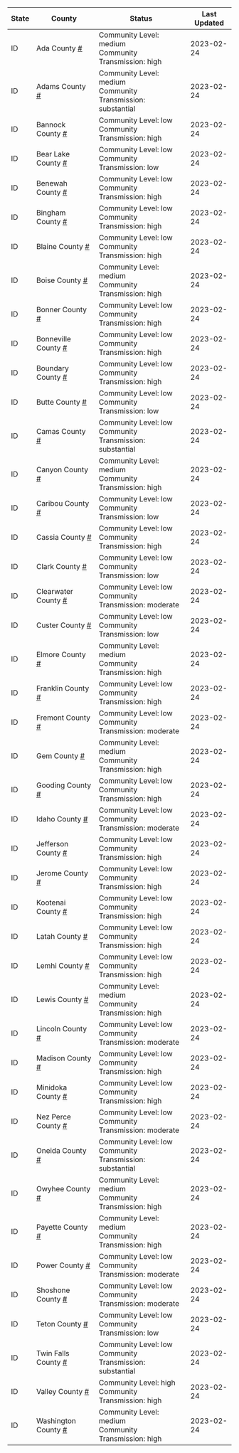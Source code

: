 State | County | Status | Last Updated
--- | --- | --- | --- 
ID | Ada County <a href="#ada_county">#</a> | <a name="ada_county"></a>Community Level: medium<br/>Community Transmission: high | 2023-02-24
ID | Adams County <a href="#adams_county">#</a> | <a name="adams_county"></a>Community Level: medium<br/>Community Transmission: substantial | 2023-02-24
ID | Bannock County <a href="#bannock_county">#</a> | <a name="bannock_county"></a>Community Level: low<br/>Community Transmission: high | 2023-02-24
ID | Bear Lake County <a href="#bear_lake_county">#</a> | <a name="bear_lake_county"></a>Community Level: low<br/>Community Transmission: low | 2023-02-24
ID | Benewah County <a href="#benewah_county">#</a> | <a name="benewah_county"></a>Community Level: low<br/>Community Transmission: high | 2023-02-24
ID | Bingham County <a href="#bingham_county">#</a> | <a name="bingham_county"></a>Community Level: low<br/>Community Transmission: high | 2023-02-24
ID | Blaine County <a href="#blaine_county">#</a> | <a name="blaine_county"></a>Community Level: low<br/>Community Transmission: high | 2023-02-24
ID | Boise County <a href="#boise_county">#</a> | <a name="boise_county"></a>Community Level: medium<br/>Community Transmission: high | 2023-02-24
ID | Bonner County <a href="#bonner_county">#</a> | <a name="bonner_county"></a>Community Level: low<br/>Community Transmission: high | 2023-02-24
ID | Bonneville County <a href="#bonneville_county">#</a> | <a name="bonneville_county"></a>Community Level: low<br/>Community Transmission: high | 2023-02-24
ID | Boundary County <a href="#boundary_county">#</a> | <a name="boundary_county"></a>Community Level: low<br/>Community Transmission: high | 2023-02-24
ID | Butte County <a href="#butte_county">#</a> | <a name="butte_county"></a>Community Level: low<br/>Community Transmission: low | 2023-02-24
ID | Camas County <a href="#camas_county">#</a> | <a name="camas_county"></a>Community Level: low<br/>Community Transmission: substantial | 2023-02-24
ID | Canyon County <a href="#canyon_county">#</a> | <a name="canyon_county"></a>Community Level: medium<br/>Community Transmission: high | 2023-02-24
ID | Caribou County <a href="#caribou_county">#</a> | <a name="caribou_county"></a>Community Level: low<br/>Community Transmission: low | 2023-02-24
ID | Cassia County <a href="#cassia_county">#</a> | <a name="cassia_county"></a>Community Level: low<br/>Community Transmission: high | 2023-02-24
ID | Clark County <a href="#clark_county">#</a> | <a name="clark_county"></a>Community Level: low<br/>Community Transmission: low | 2023-02-24
ID | Clearwater County <a href="#clearwater_county">#</a> | <a name="clearwater_county"></a>Community Level: low<br/>Community Transmission: moderate | 2023-02-24
ID | Custer County <a href="#custer_county">#</a> | <a name="custer_county"></a>Community Level: low<br/>Community Transmission: low | 2023-02-24
ID | Elmore County <a href="#elmore_county">#</a> | <a name="elmore_county"></a>Community Level: medium<br/>Community Transmission: high | 2023-02-24
ID | Franklin County <a href="#franklin_county">#</a> | <a name="franklin_county"></a>Community Level: low<br/>Community Transmission: high | 2023-02-24
ID | Fremont County <a href="#fremont_county">#</a> | <a name="fremont_county"></a>Community Level: low<br/>Community Transmission: moderate | 2023-02-24
ID | Gem County <a href="#gem_county">#</a> | <a name="gem_county"></a>Community Level: medium<br/>Community Transmission: high | 2023-02-24
ID | Gooding County <a href="#gooding_county">#</a> | <a name="gooding_county"></a>Community Level: low<br/>Community Transmission: high | 2023-02-24
ID | Idaho County <a href="#idaho_county">#</a> | <a name="idaho_county"></a>Community Level: low<br/>Community Transmission: moderate | 2023-02-24
ID | Jefferson County <a href="#jefferson_county">#</a> | <a name="jefferson_county"></a>Community Level: low<br/>Community Transmission: high | 2023-02-24
ID | Jerome County <a href="#jerome_county">#</a> | <a name="jerome_county"></a>Community Level: low<br/>Community Transmission: high | 2023-02-24
ID | Kootenai County <a href="#kootenai_county">#</a> | <a name="kootenai_county"></a>Community Level: low<br/>Community Transmission: high | 2023-02-24
ID | Latah County <a href="#latah_county">#</a> | <a name="latah_county"></a>Community Level: low<br/>Community Transmission: high | 2023-02-24
ID | Lemhi County <a href="#lemhi_county">#</a> | <a name="lemhi_county"></a>Community Level: low<br/>Community Transmission: high | 2023-02-24
ID | Lewis County <a href="#lewis_county">#</a> | <a name="lewis_county"></a>Community Level: medium<br/>Community Transmission: high | 2023-02-24
ID | Lincoln County <a href="#lincoln_county">#</a> | <a name="lincoln_county"></a>Community Level: low<br/>Community Transmission: moderate | 2023-02-24
ID | Madison County <a href="#madison_county">#</a> | <a name="madison_county"></a>Community Level: low<br/>Community Transmission: high | 2023-02-24
ID | Minidoka County <a href="#minidoka_county">#</a> | <a name="minidoka_county"></a>Community Level: low<br/>Community Transmission: high | 2023-02-24
ID | Nez Perce County <a href="#nez_perce_county">#</a> | <a name="nez_perce_county"></a>Community Level: low<br/>Community Transmission: moderate | 2023-02-24
ID | Oneida County <a href="#oneida_county">#</a> | <a name="oneida_county"></a>Community Level: low<br/>Community Transmission: substantial | 2023-02-24
ID | Owyhee County <a href="#owyhee_county">#</a> | <a name="owyhee_county"></a>Community Level: medium<br/>Community Transmission: high | 2023-02-24
ID | Payette County <a href="#payette_county">#</a> | <a name="payette_county"></a>Community Level: medium<br/>Community Transmission: high | 2023-02-24
ID | Power County <a href="#power_county">#</a> | <a name="power_county"></a>Community Level: low<br/>Community Transmission: moderate | 2023-02-24
ID | Shoshone County <a href="#shoshone_county">#</a> | <a name="shoshone_county"></a>Community Level: low<br/>Community Transmission: moderate | 2023-02-24
ID | Teton County <a href="#teton_county">#</a> | <a name="teton_county"></a>Community Level: low<br/>Community Transmission: low | 2023-02-24
ID | Twin Falls County <a href="#twin_falls_county">#</a> | <a name="twin_falls_county"></a>Community Level: low<br/>Community Transmission: substantial | 2023-02-24
ID | Valley County <a href="#valley_county">#</a> | <a name="valley_county"></a>Community Level: high<br/>Community Transmission: high | 2023-02-24
ID | Washington County <a href="#washington_county">#</a> | <a name="washington_county"></a>Community Level: medium<br/>Community Transmission: high | 2023-02-24
